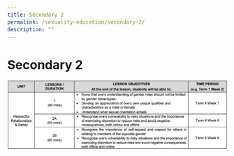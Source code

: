 ```yaml
---
title: Secondary 2
permalink: /sexuality-education/secondary-2/
description: ""
---
```

# Secondary 2

![](/images/Student%20Development%20Programme/CCP/Sec2%202022.png)